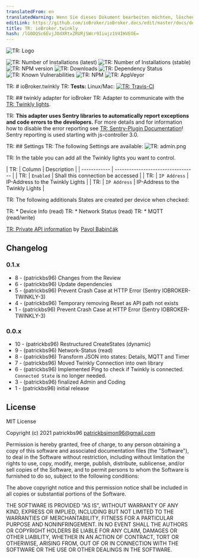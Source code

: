 ```yaml
---
translatedFrom: en
translatedWarning: Wenn Sie dieses Dokument bearbeiten möchten, löschen Sie bitte das Feld "translationsFrom". Andernfalls wird dieses Dokument automatisch erneut übersetzt
editLink: https://github.com/ioBroker/ioBroker.docs/edit/master/docs/de/adapterref/iobroker.twinkly/README.md
title: TR: ioBroker.twinkly
hash: /lG0DQSc6EvjJOdXRtxZRURjSWcr9Iiujz1V4IHVEOE=
---
```

![TR: Logo](../../../en/adapterref/iobroker.twinkly/admin/twinkly.png)

![TR: Number of Installations (latest)](http://iobroker.live/badges/twinkly-installed.svg)
![TR: Number of Installations (stable)](http://iobroker.live/badges/twinkly-stable.svg)
![TR: NPM version](http://img.shields.io/npm/v/iobroker.twinkly.svg)
![TR: Downloads](https://img.shields.io/npm/dm/iobroker.twinkly.svg)
![TR: Dependency Status](https://img.shields.io/david/patrickbs96/iobroker.twinkly.svg)
![TR: Known Vulnerabilities](https://snyk.io/test/github/patrickbs96/ioBroker.twinkly/badge.svg)
![TR: NPM](https://nodei.co/npm/iobroker.twinkly.png?downloads=true)
![TR: AppVeyor](https://ci.appveyor.com/api/projects/status/github/patrickbs96/ioBroker.twinkly?branch=master&svg=true)

TR: # ioBroker.twinkly
TR: **Tests:** Linux/Mac: [![TR: Travis-CI](https://travis-ci.com/patrickbs96/ioBroker.twinkly.svg)](https://travis-ci.com/github/patrickbs96/ioBroker.twinkly)

TR: ## twinkly adapter for ioBroker
TR: Adapter to communicate with the [TR: Twinkly lights](https://www.twinkly.com/).

TR: **This adapter uses Sentry libraries to automatically report exceptions and code errors to the developers.** For more details and for information how to disable the error reporting see [TR: Sentry-Plugin Documentation](https://github.com/ioBroker/plugin-sentry#plugin-sentry)! Sentry reporting is used starting with js-controller 3.0.

TR: ## Settings
TR: The following Settings are available: ![TR: admin.png](../../../en/adapterref/iobroker.twinkly/img/admin.png)

TR: In the table you can add all the Twinkly lights you want to control.

| TR: | Column       | Description                        |
| ------------ | ---------------------------------- |
| TR: | `Enabled`    | Shall this connection be accessed  |
| TR: | `IP Address` | IP-Address to the Twinkly Lights   |
| TR: | `IP Address` | IP-Address to the Twinkly Lights   |

TR: The following additionals States are created per device when checked:

TR: * Device Info (read)
TR: * Network Status (read)
TR: * MQTT (read/write)

[TR: Private API information](https://xled-docs.readthedocs.io/en/latest/) by [Pavol Babinčák](https://github.com/scrool)

## Changelog

### 0.1.x
* 8 - (patrickbs96) Changes from the Review
* 6 - (patrickbs96) Update dependencies
* 5 - (patrickbs96) Prevent Crash Case at HTTP Error (Sentry IOBROKER-TWINKLY-3)
* 4 - (patrickbs96) Temporary removing Reset as API path not exists
* 1 - (patrickbs96) Prevent Crash Case at HTTP Error (Sentry IOBROKER-TWINKLY-3)

### 0.0.x
* 10 - (patrickbs96) Restructured CreateStates (dynamic)
*  9 - (patrickbs96) Network-Status (read)
*  8 - (patrickbs96) Transform JSON into states: Details, MQTT and Timer
*  7 - (patrickbs96) Moved Twinkly Connection into own library
*  6 - (patrickbs96) Implemented Ping to check if Twinkly is connected. `Connected State` is no longer needed.
*  3 - (patrickbs96) finalized Admin and Coding
*  1 - (patrickbs96) initial release

## License
MIT License

Copyright (c) 2021 patrickbs96 <patrickbsimon96@gmail.com>

Permission is hereby granted, free of charge, to any person obtaining a copy
of this software and associated documentation files (the "Software"), to deal
in the Software without restriction, including without limitation the rights
to use, copy, modify, merge, publish, distribute, sublicense, and/or sell
copies of the Software, and to permit persons to whom the Software is
furnished to do so, subject to the following conditions:

The above copyright notice and this permission notice shall be included in all
copies or substantial portions of the Software.

THE SOFTWARE IS PROVIDED "AS IS", WITHOUT WARRANTY OF ANY KIND, EXPRESS OR
IMPLIED, INCLUDING BUT NOT LIMITED TO THE WARRANTIES OF MERCHANTABILITY,
FITNESS FOR A PARTICULAR PURPOSE AND NONINFRINGEMENT. IN NO EVENT SHALL THE
AUTHORS OR COPYRIGHT HOLDERS BE LIABLE FOR ANY CLAIM, DAMAGES OR OTHER
LIABILITY, WHETHER IN AN ACTION OF CONTRACT, TORT OR OTHERWISE, ARISING FROM,
OUT OF OR IN CONNECTION WITH THE SOFTWARE OR THE USE OR OTHER DEALINGS IN THE
SOFTWARE.